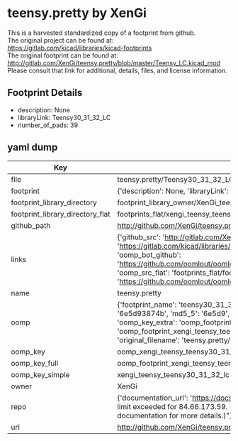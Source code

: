 # teensy.pretty by XenGi  
This is a harvested standardized copy of a footprint from github.  
The original project can be found at:  
https://gitlab.com/kicad/libraries/kicad-footprints  
The original footprint can be found at:
http://gitlab.com/XenGi/teensy.pretty/blob/master/Teensy_LC.kicad_mod
Please consult that link for additional, details, files, and license information.  
## Footprint Details
* description: None  
* libraryLink: Teensy30_31_32_LC  
* number_of_pads: 39  
## yaml dump  
| Key | Value |  
| --- | --- |  
| file | teensy.pretty/Teensy30_31_32_LC.kicad_mod |  
| footprint | {'description': None, 'libraryLink': 'Teensy30_31_32_LC', 'number_of_pads': 39} |  
| footprint_library_directory | footprint_library_owner/XenGi_teensy.pretty |  
| footprint_library_directory_flat | footprints_flat/xengi_teensy_teensy30_31_32_lc/working |  
| github_path | http://github.com/XenGi/teensy.pretty/blob/master/Teensy30_31_32_LC.kicad_mod |  
| links | {'github_src': 'http://gitlab.com/XenGi/teensy.pretty/blob/master/Teensy_LC.kicad_mod', 'github_src_repo': 'https://gitlab.com/kicad/libraries/kicad-footprints', 'oomp_bot': 'footprints/xengi_teensy_teensy30_31_32_lc/working', 'oomp_bot_github': 'https://github.com/oomlout/oomlout_oomp_footprint_bot/tree/main/footprints/xengi_teensy_teensy30_31_32_lc/working', 'oomp_src_flat': 'footprints_flat/footprints_flat/xengi_teensy_teensy30_31_32_lc/working', 'oomp_src_flat_github': 'https://github.com/oomlout/oomlout_oomp_footprint_src/tree/main/footprints_flat/xengi_teensy_teensy30_31_32_lc/working'} |  
| name | teensy.pretty |  
| oomp | {'footprint_name': 'teensy30_31_32_lc', 'library_name': 'teensy', 'md5': '6e5d93874b79b261fcc6b1a2c5cae10d', 'md5_10': '6e5d93874b', 'md5_5': '6e5d9', 'md5_6': '6e5d93', 'oomp_key': 'oomp_xengi_teensy_teensy30_31_32_lc', 'oomp_key_extra': 'oomp_footprint_xengi_teensy_teensy30_31_32_lc', 'oomp_key_full': 'oomp_footprint_xengi_teensy_teensy30_31_32_lc_6e5d93', 'oomp_key_simple': 'xengi_teensy_teensy30_31_32_lc', 'original_filename': 'teensy.pretty/Teensy30_31_32_LC.kicad_mod', 'owner_name': 'xengi'} |  
| oomp_key | oomp_xengi_teensy_teensy30_31_32_lc |  
| oomp_key_full | oomp_footprint_xengi_teensy_teensy30_31_32_lc |  
| oomp_key_simple | xengi_teensy_teensy30_31_32_lc |  
| owner | XenGi |  
| repo | {'documentation_url': 'https://docs.github.com/rest/overview/resources-in-the-rest-api#rate-limiting', 'message': "API rate limit exceeded for 84.66.173.59. (But here's the good news: Authenticated requests get a higher rate limit. Check out the documentation for more details.)"} |  
| url | http://github.com/XenGi/teensy.pretty |  

